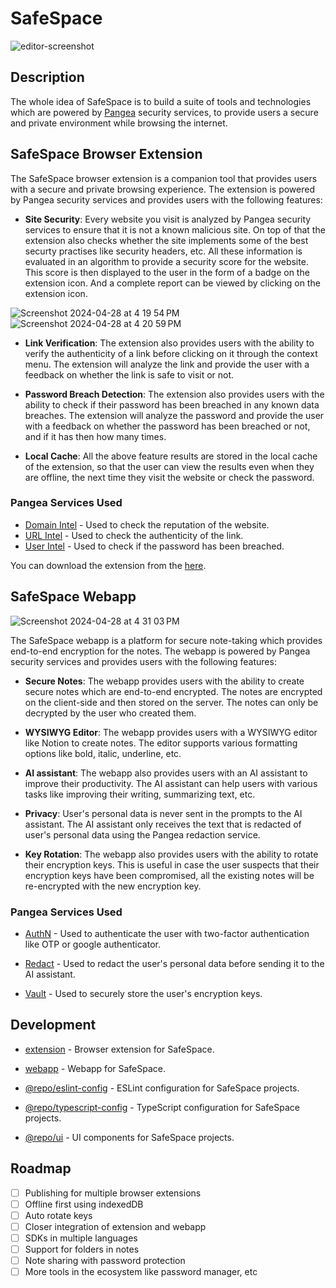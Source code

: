 # SafeSpace

![editor-screenshot](https://github.com/hellskater/safespace/assets/47584722/da2316f1-a1f8-4088-9fe9-a5e54658d047)

## Description

The whole idea of SafeSpace is to build a suite of tools and technologies which are powered by [Pangea](https://pangea.cloud/) security services, to provide users a secure and private environment while browsing the internet.

## SafeSpace Browser Extension

The SafeSpace browser extension is a companion tool that provides users with a secure and private browsing experience. The extension is powered by Pangea security services and provides users with the following features:

- **Site Security**: Every website you visit is analyzed by Pangea security services to ensure that it is not a known malicious site. On top of that the extension also checks whether the site implements some of the best securty practises like security headers, etc. All these information is evaluated in an algorithm to provide a security score for the website. This score is then displayed to the user in the form of a badge on the extension icon. And a complete report can be viewed by clicking on the extension icon.

![Screenshot 2024-04-28 at 4 19 54 PM](https://github.com/hellskater/safespace/assets/47584722/37c2bd79-1239-4e08-9e55-efea677624b4)
![Screenshot 2024-04-28 at 4 20 59 PM](https://github.com/hellskater/safespace/assets/47584722/3413c889-0e4a-4ce9-a4f1-111ca3cd86b1)

- **Link Verification**: The extension also provides users with the ability to verify the authenticity of a link before clicking on it through the context menu. The extension will analyze the link and provide the user with a feedback on whether the link is safe to visit or not.

- **Password Breach Detection**: The extension also provides users with the ability to check if their password has been breached in any known data breaches. The extension will analyze the password and provide the user with a feedback on whether the password has been breached or not, and if it has then how many times.

- **Local Cache**: All the above feature results are stored in the local cache of the extension, so that the user can view the results even when they are offline, the next time they visit the website or check the password.

### Pangea Services Used

- [Domain Intel](https://pangea.cloud/services/domain-intel/reputation/) - Used to check the reputation of the website.
- [URL Intel](https://pangea.cloud/services/url-intel/) - Used to check the authenticity of the link.
- [User Intel](https://pangea.cloud/services/user-intel/) - Used to check if the password has been breached.

You can download the extension from the [here](https://github.com/hellskater/safespace/releases/download/v1/chrome-mv3-prod.zip).

## SafeSpace Webapp

![Screenshot 2024-04-28 at 4 31 03 PM](https://github.com/hellskater/safespace/assets/47584722/67b7ca8f-5647-4ad4-8d35-591473202476)

The SafeSpace webapp is a platform for secure note-taking which provides end-to-end encryption for the notes. The webapp is powered by Pangea security services and provides users with the following features:

- **Secure Notes**: The webapp provides users with the ability to create secure notes which are end-to-end encrypted. The notes are encrypted on the client-side and then stored on the server. The notes can only be decrypted by the user who created them.

- **WYSIWYG Editor**: The webapp provides users with a WYSIWYG editor like Notion to create notes. The editor supports various formatting options like bold, italic, underline, etc.

- **AI assistant**: The webapp also provides users with an AI assistant to improve their productivity. The AI assistant can help users with various tasks like improving their writing, summarizing text, etc.

- **Privacy**: User's personal data is never sent in the prompts to the AI assistant. The AI assistant only receives the text that is redacted of user's personal data using the Pangea redaction service.

- **Key Rotation**: The webapp also provides users with the ability to rotate their encryption keys. This is useful in case the user suspects that their encryption keys have been compromised, all the existing notes will be re-encrypted with the new encryption key.

### Pangea Services Used

- [AuthN](https://pangea.cloud/services/authn/) - Used to authenticate the user with two-factor authentication like OTP or google authenticator.

- [Redact](https://pangea.cloud/services/redact/) - Used to redact the user's personal data before sending it to the AI assistant.

- [Vault](https://pangea.cloud/services/vault/) - Used to securely store the user's encryption keys.

## Development

<!-- @repo/eslint-config - https://github.com/hellskater/safespace/tree/main/packages/eslint-config -->

- [extension](https://github.com/hellskater/safespace/tree/main/apps/extension) - Browser extension for SafeSpace.

- [webapp](https://github.com/hellskater/safespace/tree/main/apps/safespace-web) - Webapp for SafeSpace.

- [@repo/eslint-config](https://github.com/hellskater/safespace/tree/main/packages/eslint-config) - ESLint configuration for SafeSpace projects.

- [@repo/typescript-config](https://github.com/hellskater/safespace/tree/main/packages/typescript-config) - TypeScript configuration for SafeSpace projects.

- [@repo/ui](https://github.com/hellskater/safespace/tree/main/packages/ui) - UI components for SafeSpace projects.

## Roadmap

- [ ] Publishing for multiple browser extensions
- [ ] Offline first using indexedDB
- [ ] Auto rotate keys
- [ ] Closer integration of extension and webapp
- [ ] SDKs in multiple languages
- [ ] Support for folders in notes
- [ ] Note sharing with password protection
- [ ] More tools in the ecosystem like password manager, etc
